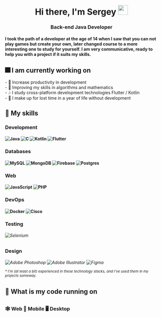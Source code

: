 <h1 align="center">Hi there, I'm Sergey</a> 
<img src="https://github.com/blackcater/blackcater/raw/main/images/Hi.gif" height="32"/></h1>
<h3 align="center">Back-end Java Developer</h3>

<h4>
I took the path of a developer at the age of 14 when I saw that you can not play games but create your own, later changed course to a more interesting one to study for yourself.
I am very communicative, ready to help you with a project if it suits my skills.<h6>

<h2>🎆 I am currently working on</h2>
- 🌱 Increase productivity in development<br>
- 🐲 Improving my skills in algorithms and mathematics<br>
- 🎶 I study cross-platform development technologies Flutter / Kotlin<br>
- 🛑 I make up for lost time in a year of life without development<br>

<h2>🌟 My skills<h5>

<h3>Development<h4>
<img alt="Java" src="https://img.shields.io/badge/java-%23ED8B00.svg?style=for-the-badge&amp;amp;logo=openjdk&amp;amp;logoColor=white"/>
<img alt="C" src="https://img.shields.io/badge/c-%2300599C.svg?style=for-the-badge&amp;logo=c&amp;logoColor=white"/>
<img alt="Kotlin" src="https://img.shields.io/badge/kotlin-%237F52FF.svg?style=for-the-badge&amp;logo=kotlin&amp;logoColor=white"/>
<img alt="Flutter" src="https://img.shields.io/badge/Flutter-%2302569B.svg?style=for-the-badge&amp;logo=Flutter&amp;logoColor=white"/>

<h3>Databases<h4>
<img alt="MySQL" src="https://img.shields.io/badge/mysql-%2300f.svg?style=for-the-badge&amp;logo=mysql&amp;logoColor=white"/>
<img alt="MongoDB" src="https://img.shields.io/badge/MongoDB-%234ea94b.svg?style=for-the-badge&amp;logo=mongodb&amp;logoColor=white"/>
<img alt="Firebase" src="https://img.shields.io/badge/Firebase-039BE5?style=for-the-badge&amp;logo=Firebase&amp;logoColor=white"/>
<img alt="Postgres" src="https://img.shields.io/badge/postgres-%23316192.svg?style=for-the-badge&amp;logo=postgresql&amp;logoColor=white"/>

<h3>Web<h4>
<img alt="JavaScript" src="https://img.shields.io/badge/javascript-%23323330.svg?style=for-the-badge&amp;logo=javascript&amp;logoColor=%23F7DF1E"/>
<img alt="PHP" src="https://img.shields.io/badge/php-%23777BB4.svg?style=for-the-badge&amp;logo=php&amp;logoColor=white"/>
<h3>DevOps<h4>
<img alt="Docker" src="https://img.shields.io/badge/docker-%230db7ed.svg?style=for-the-badge&amp;logo=docker&amp;logoColor=white"/>
<img alt="Cisco" src="https://img.shields.io/badge/cisco-%23049fd9.svg?style=for-the-badge&amp;logo=cisco&amp;logoColor=black"/>
<h3>Testing<h6>
<img alt="Selenium" src="https://img.shields.io/badge/-selenium-%43B02A?style=for-the-badge&amp;logo=selenium&amp;logoColor=white"/>
<h3>Design<h6>
<img alt="Adobe Photoshop" src="https://img.shields.io/badge/adobe%20photoshop-%2331A8FF.svg?style=for-the-badge&amp;logo=adobe%20photoshop&amp;logoColor=white"/>
<img alt="Adobe Illustrator" src="https://img.shields.io/badge/adobe%20illustrator-%23FF9A00.svg?style=for-the-badge&amp;logo=adobe%20illustrator&amp;logoColor=white"/>
<img alt="Figma" src="https://img.shields.io/badge/figma-%23F24E1E.svg?style=for-the-badge&amp;logo=figma&amp;logoColor=white"/>

<sub><i>* I'm (at least a bit) experienced in these technology stacks, and I've used them in my projects someway.</i></sub>
<h2>🏃 What is my code running on<h6>
<h3>
🕸️ Web
📱 Mobile
🖥️ Desktop
<h6>

[//]: # ([![Anurag's GitHub stats]&#40;https://github-readme-stats.vercel.app/api?username=Bur1y&#41;]&#40;https://github.com/anuraghazra/github-readme-stats&#41;)
[//]: # ([![GitHub Streak]&#40;https://github-readme-streak-stats.herokuapp.com/?user=Bur1y&#41;]&#40;https://git.io/streak-stats&#41;)
[//]: # ([![Top Langs]&#40;https://github-readme-stats.vercel.app/api/top-langs/?username=Bur1y&layout=compact&#41;]&#40;https://github.com/anuraghazra/github-readme-stats&#41;)

